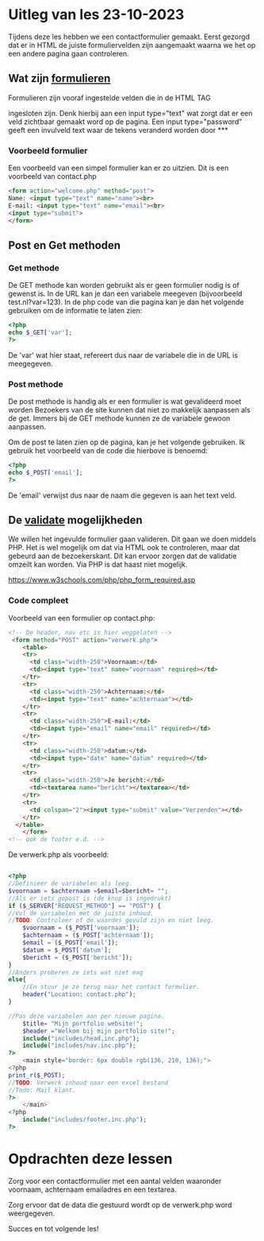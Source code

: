 # Uitleg van les 23-10-2023

Tijdens deze les hebben we een contactformulier gemaakt.
Eerst gezorgd dat er in HTML de juiste formuliervelden zijn aangemaakt waarna we het op een andere pagina gaan controleren.

## Wat zijn [formulieren](https://www.w3schools.com/php/php_forms.asp)
Formulieren zijn vooraf ingestelde velden die in de HTML TAG <form> ingesloten zijn. 
Denk hierbij aan een input type="text"  wat zorgt dat er een veld zichtbaar gemaakt word op de pagina.
Een input type="password" geeft een invulveld text waar de tekens veranderd worden door ***

### Voorbeeld formulier
Een voorbeeld van een simpel formulier kan er zo uitzien. Dit is een voorbeeld van contact.php
```html
<form action="welcome.php" method="post">
Name: <input type="text" name="name"><br>
E-mail: <input type="text" name="email"><br>
<input type="submit">
</form>
```
## Post en Get methoden
### Get methode
De GET methode kan worden gebruikt als er geen formulier nodig is of gewenst is.
In de URL kan je dan een variabele meegeven (bijvoorbeeld test.nl?var=123).
In de php code van die pagina kan je dan het volgende gebruiken om de informatie te laten zien:
```php 
<?php
echo $_GET['var'];
?>
```
De 'var' wat hier staat, refereert dus naar de variabele die in de URL is meegegeven.

### Post methode
De post methode is handig als er een formulier is wat gevalideerd moet worden
Bezoekers van de site kunnen dat niet zo makkelijk aanpassen als de get. Immers bij de GET methode kunnen ze de 
variabele gewoon aanpassen.

Om de post te laten zien op de pagina, kan je het volgende gebruiken. Ik gebruik het voorbeeld van de code
die hierbove is benoemd:

```php
<?php
echo $_POST['email'];
?>
```
De 'email' verwijst dus naar de naam die gegeven is aan het text veld.
## De [validate](https://www.w3schools.com/php/php_form_validation.asp) mogelijkheden
We willen het ingevulde formulier gaan valideren. Dit gaan we doen middels PHP.
Het is wel mogelijk om dat via HTML ook te controleren, maar dat gebeurd aan de bezoekerskant. Dit kan ervoor zorgen dat de validatie omzeilt kan worden.
Via PHP is dat haast niet mogelijk.

https://www.w3schools.com/php/php_form_required.asp

### Code compleet
Voorbeeld van een formulier op contact.php:

```html
<!-- De header, nav etc is hier weggelaten -->
 <form method="POST" action="verwerk.php">
    <table>
    <tr>
      <td class="width-250">Voornaam:</td>
      <td><input type="text" name="voornaam" required></td>
    </tr>
    <tr>
      <td class="width-250">Achternaam:</td>
      <td><input type="text" name="achternaam"></td>
    </tr>
    <tr>
      <td class="width-250">E-mail:</td>
      <td><input type="email" name="email" required></td>
    </tr>
    <tr>
      <td class="width-250">datum:</td>
      <td><input type="date" name="datum" required></td>
    </tr>
    <tr>
      <td class="width-250">Je bericht:</td>
      <td><textarea name="bericht"></textarea></td>
    </tr>
    <tr>
      <td colspan="2"><input type="submit" value="Verzenden"></td>
    </tr>
  </table>
    </form>
<!-- ook de footer e.d. -->
```

De verwerk.php als voorbeeld:
```php

<?php
//Definieer de variabelen als leeg.
$voornaam = $achternaam =$email=$bericht= "";
//Als er iets gepost is (de knop is ingedrukt)
if ($_SERVER["REQUEST_METHOD"] == "POST") {
//Vul de variabelen met de juiste inhoud.
//TODO: Controleer of de waardes gevuld zijn en niet leeg.
    $voornaam = ($_POST['voornaam']);
    $achternaam = ($_POST['achternaam']);
    $email = ($_POST['email']);
    $datum = $_POST['datum'];
    $bericht = ($_POST['bericht']);
}
//Anders proberen ze iets wat niet mag
else{
    //En stuur je ze terug naar het contact formulier.
    header("Location: contact.php");
}

//Pas deze variabelen aan per nieuwe pagina.
    $title= "Mijn portfolio website!";
    $header ="Welkom bij mijn portfolio site!";
    include("includes/head.inc.php");
    include("includes/nav.inc.php");
?>
    <main style="border: 6px double rgb(136, 210, 136);">
<?php
print_r($_POST);
//TODO: Verwerk inhoud naar een excel bestand 
//Todo: Mail klant.
?>
    </main>
<?php
    include("includes/footer.inc.php");
?>
```

# Opdrachten deze lessen
Zorg voor een contactformulier met een aantal velden waaronder voornaam, achternaam emailadres en een textarea.

Zorg ervoor dat de data die gestuurd wordt op de verwerk.php word weergegeven.

Succes en tot volgende les!
